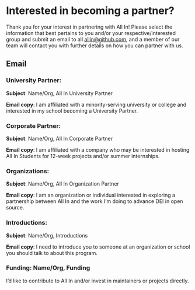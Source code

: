 # Interested in becoming a partner?

Thank you for your interest in partnering with All In! Please select the information that best pertains to you and/or your respective/interested group and submit an email to all allin@github.com, and a member of our team will contact you with further details on how you can partner with us. 

## Email

### University Partner: 

**Subject**: Name/Org, All In University Partner

**Email copy**: I am affiliated with a minority-serving university or college and interested in my school becoming a University Partner.

### Corporate Partner: 
**Subject**: Name/Org, All In Corporate Partner

**Email copy**: I am affiliated with a company who may be interested in hosting All In Students for 12-week projects and/or summer internships.

### Organizations: 
**Subject**: Name/Org, All In Organization Partner

**Email copy**: I am an organization or individual interested in exploring a partnership between All In and the work I’m doing to advance DEI in open source. 

### Introductions: 

**Subject**: Name/Org, Introductions

**Email copy**:
I need to introduce you to someone at an organization or school you should talk to about this program.

### Funding: Name/Org, Funding
I’d like to contribute to All In and/or invest in maintainers or projects directly. 
